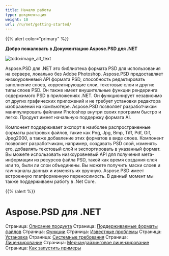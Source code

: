 ```yaml
---
title: Начало работы
type: документация
weight: 10
url: /ru/net/getting-started/
---
```


{{% alert color="primary" %}} 

**Добро пожаловать в Документацию Aspose.PSD для .NET**

![todo:image_alt_text](https://www.aspose.cloud/templates/aspose/App_Themes/V3/images/psd/272x272/aspose_psd-for-net.png)

Aspose.PSD для .NET это библиотека формата PSD для использования на сервере, локально без Adobe Photoshop. Aspose.PSD предоставляет низкоуровневый API формата PSD, способность редактировать заполнение слоев, корректирующие слои, текстовые слои и другие типы слоев PSD. Он также имеет внушительные функции рендеринга содержимого PSD в приложениях .NET. Он функционирует независимо от других графических приложений и не требует установки редактора изображений на компьютере. Aspose.PSD позволяет разработчикам манипулировать файлами Photoshop внутри своих программ быстро и легко. Продукт имеет начальную поддержку формата AI.

Компонент поддерживает экспорт в наиболее распространенные форматы растровых файлов, такие как Png, Jpg, Bmp, Tiff, Pdf, Gif, Jpeg2000, а также добавление этих форматов в виде слоев. Компонент позволяет разработчикам, например, создавать PSD слой, изменять его, добавлять текстовый слой и экспортировать в указанный формат. Вы можете использовать низкоуровневый API для получения мета-информации из ресурсов файла PSD, такой как время создания слоя или то, были ли слои объединены. Вы можете получить маски слоев и raw-каналы данных и изменять их вручную. Aspose.PSD имеет встроенную платформенную переносимость. В данный момент мы также поддерживаем работу в .Net Core.

{{% /alert %}} 

# **Aspose.PSD для .NET**
Страница: [Описание продукта](/psd/net/product-description/) Страница: [Поддерживаемые форматы файлов](/psd/net/supported-file-formats/) Страница: [Функции](/psd/net/features/) Страница: [Известные проблемы](/psd/net/known-issues/) Страница: [Установка](/psd/net/installation/) Страница: [Системные требования](/psd/net/system-requirements/) Страница: [Лицензирование](/psd/net/licensing/) Страница: [Мерчандайзинговое лицензирование](/psd/net/metered-licensing/) Страница: [Как запустить примеры](/psd/net/how-to-run-the-examples/)
